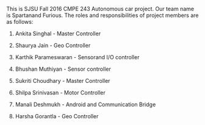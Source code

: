 This is SJSU Fall 2016 CMPE 243 Autonomous car project. Our team name is Spartanand Furious. The roles and responsibilities of project members are as follows:
1. Ankita Singhal - Master Controller

2. Shaurya Jain - Geo Controller

3. Karthik Parameswaran - Sensorand I/O controller

4. Bhushan Muthiyan - Sensor controller

5. Sukriti Choudhary - Master Controller

6. Shilpa Srinivasan - Motor Controller

7. Manali Deshmukh - Android and Communication Bridge

8. Harsha Gorantla - Geo Controller
